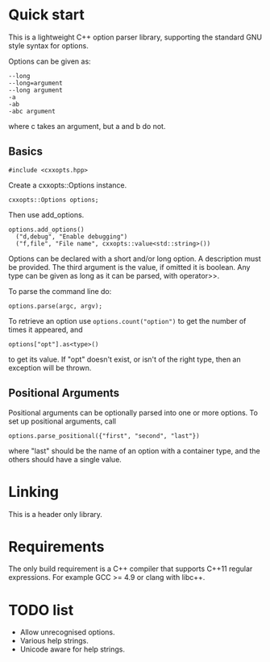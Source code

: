 # Quick start

This is a lightweight C++ option parser library, supporting the standard GNU
style syntax for options.

Options can be given as:

    --long
    --long=argument
    --long argument
    -a
    -ab
    -abc argument

where c takes an argument, but a and b do not.

## Basics

    #include <cxxopts.hpp>

Create a cxxopts::Options instance.

    cxxopts::Options options;

Then use add_options.

    options.add_options()
      ("d,debug", "Enable debugging")
      ("f,file", "File name", cxxopts::value<std::string>())

Options can be declared with a short and/or long option. A description must be
provided. The third argument is the value, if omitted it is boolean. Any type
can be given as long as it can be parsed, with operator>>.

To parse the command line do:

    options.parse(argc, argv);

To retrieve an option use `options.count("option")` to get the number of times
it appeared, and

    options["opt"].as<type>()

to get its value. If "opt" doesn't exist, or isn't of the right type, then an
exception will be thrown.

## Positional Arguments

Positional arguments can be optionally parsed into one or more options. To set up positional arguments, call 

    options.parse_positional({"first", "second", "last"})

where "last" should be the name of an option with a container type, and the others should have a single value.

# Linking

This is a header only library.

# Requirements

The only build requirement is a C++ compiler that supports C++11 regular 
expressions. For example GCC >= 4.9 or clang with libc++.


# TODO list

* Allow unrecognised options.
* Various help strings.
* Unicode aware for help strings.
